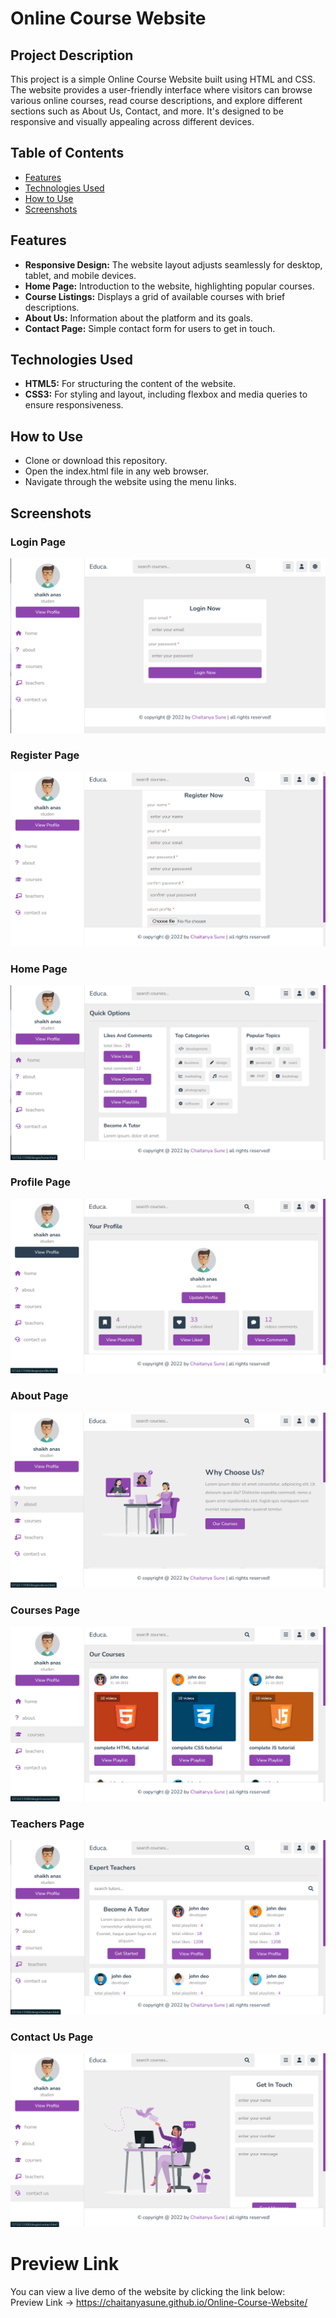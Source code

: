 # Online Course Website

## Project Description
This project is a simple Online Course Website built using HTML and CSS. The website provides a user-friendly interface where visitors can browse various online courses, read course descriptions, and explore different sections such as About Us, Contact, and more. It's designed to be responsive and visually appealing across different devices.

## Table of Contents
- [Features](#Features)
- [Technologies Used](#Technologies-Used)
- [How to Use](#How-to-Use)
- [Screenshots](#Screenshots)

## Features
- **Responsive Design:** The website layout adjusts seamlessly for desktop, tablet, and mobile devices.
- **Home Page:** Introduction to the website, highlighting popular courses.
- **Course Listings:** Displays a grid of available courses with brief descriptions.
- **About Us:** Information about the platform and its goals.
- **Contact Page:** Simple contact form for users to get in touch.

## Technologies Used
- **HTML5:** For structuring the content of the website.
- **CSS3:** For styling and layout, including flexbox and media queries to ensure responsiveness.

## How to Use
- Clone or download this repository.
- Open the index.html file in any web browser.
- Navigate through the website using the menu links.

## Screenshots
### Login Page
![Login Page](./Screenshots/Login.png)
### Register Page
![Register Page](./Screenshots/Register.png)
### Home Page
![Home Page](./Screenshots/Home.png)
### Profile Page
![Profile Page](./Screenshots/Profile.png)
### About Page
![About Page](./Screenshots/About%20Us.png)
### Courses Page
![Courses Page](./Screenshots/Courses.png)
### Teachers Page
![Teachers Page](./Screenshots/Teachers.png)
### Contact Us Page
![Contact Us Page](./Screenshots/Contact%20Us.png)

# Preview Link
You can view a live demo of the website by clicking the link below:  
Preview Link -> https://chaitanyasune.github.io/Online-Course-Website/

